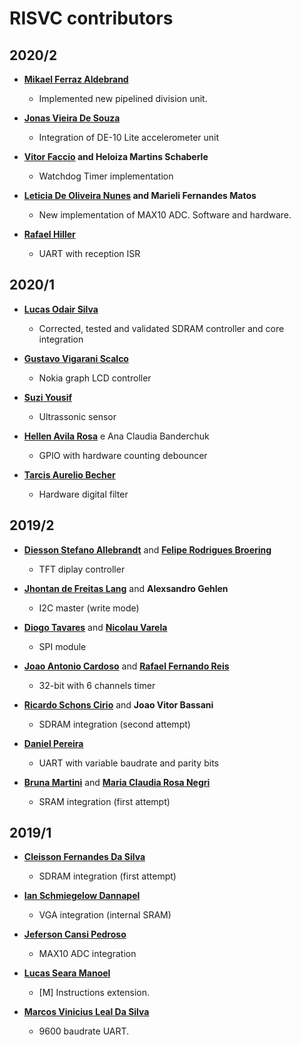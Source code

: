 RISVC contributors
============================================

## 2020/2

* **[Mikael Ferraz Aldebrand](https://github.com/miklz)**
  * Implemented new pipelined division unit.
  
* **[Jonas Vieira De Souza](https://github.com/jvsouza)**
  * Integration of DE-10 Lite accelerometer unit 
  
* **[Vitor Faccio](https://github.com/vitorfaccio) and Heloiza Martins Schaberle**
  * Watchdog Timer implementation
  
* **[Leticia De Oliveira Nunes](https://github.com/lele1991) and Marieli Fernandes Matos**
  * New implementation of MAX10 ADC. Software and hardware.
  
* **[Rafael Hiller](https://github.com/Hillerr)**
  * UART with reception ISR

## 2020/1

* **[Lucas Odair Silva](https://github.com/luscasos)**
  * Corrected, tested and validated SDRAM controller and core integration
  
* **[Gustavo Vigarani Scalco](https://github.com/gscalco)**
  * Nokia graph LCD controller
  
* **[Suzi Yousif](https://github.com/suziyousif)**
  * Ultrassonic sensor

* **[Hellen Avila Rosa](https://github.com/hellenavilarosa)** e Ana Claudia Banderchuk
  * GPIO with hardware counting debouncer
  
* **[Tarcis Aurelio Becher](https://github.com/tarciszera)**
  * Hardware digital filter

## 2019/2 

* **[Diesson Stefano Allebrandt](https://github.com/diesson)** and **[Felipe Rodrigues Broering](https://github.com/BroeringFelipe)**
  * TFT diplay controller

* **[Jhontan de Freitas Lang](https://github.com/jhonatanlang)** and **Alexsandro Gehlen**
  * I2C master (write mode)

* **[Diogo Tavares](https://github.com/diogo0001)** and **[Nicolau Varela](https://github.com/NicoVarela)**
  * SPI module

* **[Joao Antonio Cardoso](https://github.com/joaoantoniocardoso/)** and **[Rafael Fernando Reis](https://github.com/ReisRafaelFernando)**
  * 32-bit with 6 channels timer

* **[Ricardo Schons Cirio](https://github.com/ricardocirio)** and **Joao Vitor Bassani**
  * SDRAM integration (second attempt)

* **[Daniel Pereira](https://github.com/Adjucaris)**
  * UART with variable baudrate and parity bits

* **[Bruna Martini](https://github.com/abrunamartini)** and **[Maria Claudia Rosa Negri](https://github.com/marianegri)**
  * SRAM integration (first attempt)

## 2019/1

* **[Cleisson Fernandes Da Silva](https://github.com/cleissom)**
  * SDRAM integration (first attempt)

* **[Ian Schmiegelow Dannapel](https://github.com/Eximmius)**
  * VGA integration (internal SRAM)

* **[Jeferson Cansi Pedroso](https://github.com/jefersonpedroso)**
  * MAX10 ADC integration

* **[Lucas Seara Manoel](https://github.com/lsmanoel)**
  * [M] Instructions extension.

* **[Marcos Vinicius Leal Da Silva](https://github.com/marcosleal)**

  * 9600 baudrate UART.


